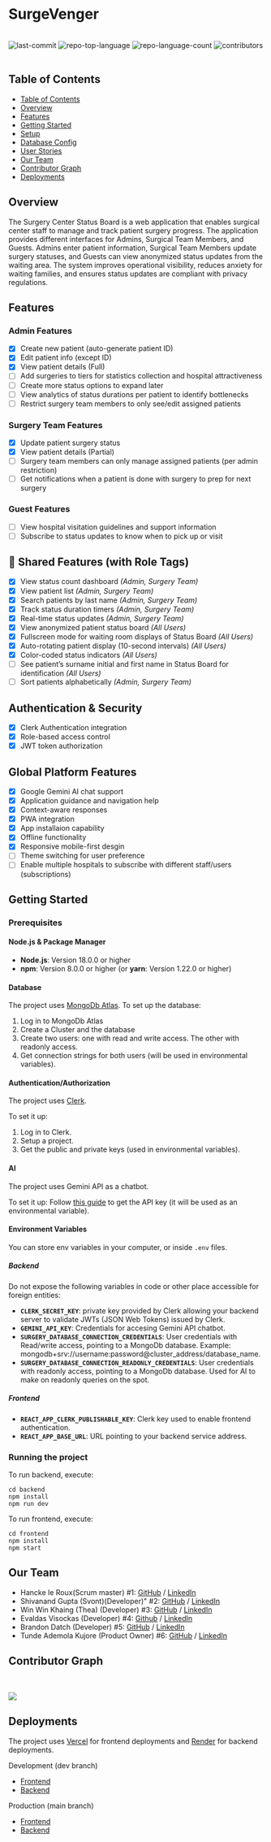 # SurgeVenger
<div align="left">
    <div style="display: inline-block;">
    <br>
	<img src="https://img.shields.io/github/last-commit/chingu-voyages/V56-tier3-team-32?style=default&logo=git&logoColor=white&color=474747" alt="last-commit">
	<img src="https://img.shields.io/github/languages/top/chingu-voyages/V56-tier3-team-32?style=default&color=474747" alt="repo-top-language">
	<img src="https://img.shields.io/github/languages/count/chingu-voyages/V56-tier3-team-32?style=default&color=474747" alt="repo-language-count">
  <img src="https://img.shields.io/github/contributors/chingu-voyages/V56-tier3-team-32?style=default&color=474747" alt="contributors">    
  </div>
</div>
<br clear="left"/>

##  Table of Contents

- [Table of Contents](#table-of-contents)
- [Overview](#overview)
- [Features](#features)
- [Getting Started](#getting-started)
- [Setup](#setup)
- [Database Config](#database-config)
- [User Stories](#user-stories)
- [Our Team](#our-team)
- [Contributor Graph](#contributor-graph)
- [Deployments](#deployments)

## Overview

The Surgery Center Status Board is a web application that enables surgical center staff to manage and track patient surgery progress. The application provides different interfaces for Admins, Surgical Team Members, and Guests. Admins enter patient information, Surgical Team Members update surgery statuses, and Guests can view anonymized status updates from the waiting area. The system improves operational visibility, reduces anxiety for waiting families, and ensures status updates are compliant with privacy regulations.

## Features

### Admin Features
- [X] Create new patient (auto-generate patient ID)
- [X] Edit patient info (except ID)
- [X] View patient details (Full)
- [ ] Add surgeries to tiers for statistics collection and hospital attractiveness
- [ ] Create more status options to expand later
- [ ] View analytics of status durations per patient to identify bottlenecks
- [ ] Restrict surgery team members to only see/edit assigned patients

### Surgery Team Features
- [X] Update patient surgery status
- [X] View patient details (Partial)
- [ ] Surgery team members can only manage assigned patients (per admin restriction)
- [ ] Get notifications when a patient is done with surgery to prep for next surgery

### Guest Features
- [ ] View hospital visitation guidelines and support information
- [ ] Subscribe to status updates to know when to pick up or visit

## 🔄 Shared Features (with Role Tags)
- [X] View status count dashboard _(Admin, Surgery Team)_
- [X] View patient list _(Admin, Surgery Team)_
- [X] Search patients by last name _(Admin, Surgery Team)_
- [X] Track status duration timers _(Admin, Surgery Team)_
- [X] Real-time status updates _(Admin, Surgery Team)_
- [X] View anonymized patient status board _(All Users)_
- [X] Fullscreen mode for waiting room displays of Status Board _(All Users)_
- [X] Auto-rotating patient display (10-second intervals) _(All Users)_
- [X] Color-coded status indicators _(All Users)_
- [ ] See patient’s surname initial and first name in Status Board for identification _(All Users)_
- [ ] Sort patients alphabetically _(Admin, Surgery Team)_

## Authentication & Security
- [X] Clerk Authentication integration
- [X] Role-based access control
- [X] JWT token authorization

## Global Platform Features
- [X] Google Gemini AI chat support
- [X] Application guidance and navigation help
- [X] Context-aware responses
- [X] PWA integration
- [X] App installaion capability
- [X] Offline functionality
- [X] Responsive mobile-first desgin
- [ ] Theme switching for user preference
- [ ] Enable multiple hospitals to subscribe with different staff/users (subscriptions)

##  Getting Started

###  Prerequisites

#### Node.js & Package Manager
- **Node.js**: Version 18.0.0 or higher
- **npm**: Version 8.0.0 or higher (or **yarn**: Version 1.22.0 or higher)

#### Database

The project uses [MongoDb Atlas](https://www.mongodb.com/products/platform/atlas-database). To set up the database:
1) Log in to MongoDb Atlas
2) Create a Cluster and the database
3) Create two users: one with read and write access. The other with readonly access.
4) Get connection strings for both users (will be used in environmental variables).

#### Authentication/Authorization

The project uses [Clerk](https://clerk.com/).

To set it up:
1) Log in to Clerk.
2) Setup a project.
3) Get the public and private keys (used in environmental variables).

#### AI

The project uses Gemini API as a chatbot.

To set it up: Follow [this guide](https://aistudio.google.com/app/apikey) to get the API key (it will be used as an environmental variable).

#### Environment Variables

You can store env variables in your computer, or inside `.env` files.

##### Backend

Do not expose the following variables in code or other place accessible for foreign entities:

- **`CLERK_SECRET_KEY`**: private key provided by Clerk allowing your backend server to validate JWTs (JSON Web Tokens) issued by Clerk.
- **`GEMINI_API_KEY`**: Credentials for accesing Gemini API chatbot.
- **`SURGERY_DATABASE_CONNECTION_CREDENTIALS`**: User credentials with Read/write access, pointing to a MongoDb database. Example: mongodb+srv://username:password@cluster_address/database_name.
- **`SURGERY_DATABASE_CONNECTION_READONLY_CREDENTIALS`**: User credentials with readonly access, pointing to a MongoDb database. Used for AI to make on readonly queries on the spot.

##### Frontend

- **`REACT_APP_CLERK_PUBLISHABLE_KEY`**: Clerk key used to enable frontend authentication.
- **`REACT_APP_BASE_URL`**: URL pointing to your backend service address.

### Running the project

To run backend, execute:

```
cd backend
npm install
npm run dev
```

To run frontend, execute:

```
cd frontend
npm install
npm start
```

## Our Team

- Hancke le Roux(Scrum master) #1: [GitHub](https://github.com/HawkCoding) / [LinkedIn](https://www.linkedin.com/in/hancke-chris-le-roux-19981206za/)
- Shivanand Gupta (Svont)(Developer)" #2: [GitHub](https://github.com/Shivanand-0) / [LinkedIn](https://www.linkedin.com/in/ishivanandgupta/)
- Win Win Khaing (Thea) (Developer) #3: [GitHub](https://github.com/TheaWin) / [LinkedIn](https://www.linkedin.com/in/thea-win/)
- Evaldas Visockas (Developer) #4: [Github](https://github.com/EvalVis) / [LinkedIn](https://www.linkedin.com/in/evaldas-visockas/)
- Brandon Datch (Developer) #5: [GitHub](https://github.com/Brandon-Isaac) / [LinkedIn](https://linkedin.com/in/isaac-datch-947067288)
- Tunde Ademola Kujore (Product Owner) #6: [GitHub](https://github.com/Dhemmyhardy) / [LinkedIn](https://linkedin.com/in/tundeademolakujore/)

## <summary>Contributor Graph</summary>
<br>
<p align="left">
   <a href="https://github.com{/chingu-voyages/V56-tier3-team-32/}graphs/contributors">
      <img src="https://contrib.rocks/image?repo=chingu-voyages/V56-tier3-team-32">
   </a>
</p>
</details>

## Deployments

The project uses [Vercel](https://vercel.com) for frontend deployments and [Render](https://render.com/) for backend deployments.

Development (dev branch)
- [Frontend](https://v56-tier3-team-32dev-git-dev-evaldas-projects-1b81790e.vercel.app/)
- [Backend](https://surgery-status.onrender.com)

Production (main branch)
- [Frontend](https://v56-tier3-team-32main.vercel.app)
- [Backend](https://v56-tier3-team-32.onrender.com)
